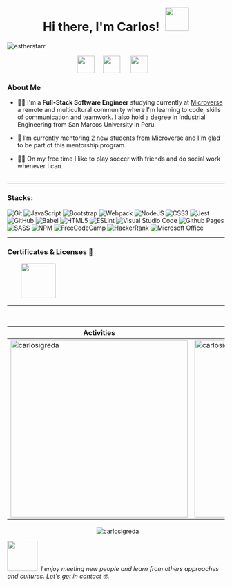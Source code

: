 <h1 align="center">Hi there, I'm Carlos! &nbsp<img src="https://github.com/mitul3737/mitul3737/blob/main/Wave.gif" height="55px" width="55px"></h1>

<p align="left"> <img src="https://komarev.com/ghpvc/?username=CarlosIgreda&label=Profile%20views&color=0e75b6&style=flat" alt="estherstarr" /> </p>
<!-- Social icons section -->
<p align="center">
<a  href="https://twitter.com/carlosigreda"  target="_blank">
<img  align="center"  src="https://img.icons8.com/doodle/2x/twitter.png" height="40"  width="40"  /></a>
&#8287;&#8287;&#8287;
<a  href="https://www.linkedin.com/in/carlos-jes%C3%BAs-igreda-rivas-323763116/"  target="_blank">
<img  align="center"  src="https://img.icons8.com/doodle/2x/linkedin.png" height="40"  width="40"  /></a>
&#8287;&#8287;&#8287;&nbsp;
<a href="mailto:cjigredarivas@gmail.com" target="_blank">
<img  align="center"  src="https://img.icons8.com/doodle/2x/gmail.png"  height="40"  width="40"  /></a> 
&#8287;&#8287;&#8287;
</p>

### About Me  <br>

- 👩‍💻 I'm a **Full-Stack Software Engineer** studying currently at [Microverse](https://www.microverse.org/) a remote and multicultural community where I'm learning to code, skills of communication and teamwork. I also hold a degree in Industrial Engineering from San Marcos University in Peru.

- 👥 I’m currently mentoring 2 new students from Microverse and I'm glad to be part of this mentorship program.

- 🫶🏽 On my free time I like to play soccer with friends and do social work whenever I can.<br><br>
---

### Stacks:

![Git](https://img.shields.io/badge/git-%23F05033.svg?style=for-the-badge&logo=git&logoColor=white) ![JavaScript](https://img.shields.io/badge/javascript-%23323330.svg?style=for-the-badge&logo=javascript&logoColor=%23F7DF1E) ![Bootstrap](https://img.shields.io/badge/bootstrap-%23563D7C.svg?style=for-the-badge&logo=bootstrap&logoColor=white) ![Webpack](https://img.shields.io/badge/webpack-%238DD6F9.svg?style=for-the-badge&logo=webpack&logoColor=black) ![NodeJS](https://img.shields.io/badge/node.js-6DA55F?style=for-the-badge&logo=node.js&logoColor=white) ![CSS3](https://img.shields.io/badge/css3-%231572B6.svg?style=for-the-badge&logo=css3&logoColor=white) ![Jest](https://img.shields.io/badge/-jest-%23C21325?style=for-the-badge&logo=jest&logoColor=white) ![GitHub](https://img.shields.io/badge/github-%23121011.svg?style=for-the-badge&logo=github&logoColor=white) ![Babel](https://img.shields.io/badge/Babel-F9DC3e?style=for-the-badge&logo=babel&logoColor=black) ![HTML5](https://img.shields.io/badge/html5-%23E34F26.svg?style=for-the-badge&logo=html5&logoColor=white) ![ESLint](https://img.shields.io/badge/ESLint-4B3263?style=for-the-badge&logo=eslint&logoColor=white) ![Visual Studio Code](https://img.shields.io/badge/Visual%20Studio%20Code-0078d7.svg?style=for-the-badge&logo=visual-studio-code&logoColor=white) ![Github Pages](https://img.shields.io/badge/github%20pages-121013?style=for-the-badge&logo=github&logoColor=white) ![SASS](https://img.shields.io/badge/SASS-hotpink.svg?style=for-the-badge&logo=SASS&logoColor=white) ![NPM](https://img.shields.io/badge/NPM-%23CB3837.svg?style=for-the-badge&logo=npm&logoColor=white) ![FreeCodeCamp](https://img.shields.io/badge/Freecodecamp-%23123.svg?&style=for-the-badge&logo=freecodecamp&logoColor=green) ![HackerRank](https://img.shields.io/badge/-Hackerrank-2EC866?style=for-the-badge&logo=HackerRank&logoColor=white) ![Microsoft Office](https://img.shields.io/badge/Microsoft_Office-D83B01?style=for-the-badge&logo=microsoft-office&logoColor=white)

---

### Certificates & Licenses 🥇
<p align="left">
  &nbsp; &nbsp; &nbsp; &nbsp; <a href="https://api.accredible.com/v1/frontend/credential_website_embed_image/badge/70557283" target="blank"><img src="https://api.accredible.com/v1/frontend/credential_website_embed_image/badge/70557283" width="80"></a>
</p>

---
<p align="center">&nbsp;
 
| Activities  |   Languages  |
| ----------- | ------------ |
| <img align="center" src="https://github-readme-stats.vercel.app/api?username=carlosigreda&show_icons=true&theme=tokyonight" alt="carlosigreda" width="410" /> | <img align="center" src="https://github-readme-stats.vercel.app/api/top-langs?username=carlosigreda&show_icons=true&theme=tokyonight&layout=compact" alt="carlosigreda" width="410" />|
</p>
<p align="center">&nbsp;
<img  width:"500" align="center" src="https://github-readme-streak-stats.herokuapp.com/?user=carlosigreda&" alt="carlosigreda" />
  </p>
  
<img  src="https://media.giphy.com/media/64amOrQOpXtto3LhAT/giphy.gif" width="70"> <em>&nbsp;I enjoy meeting new people and learn from others approaches and cultures. Let's get in contact 🤓. </em>
